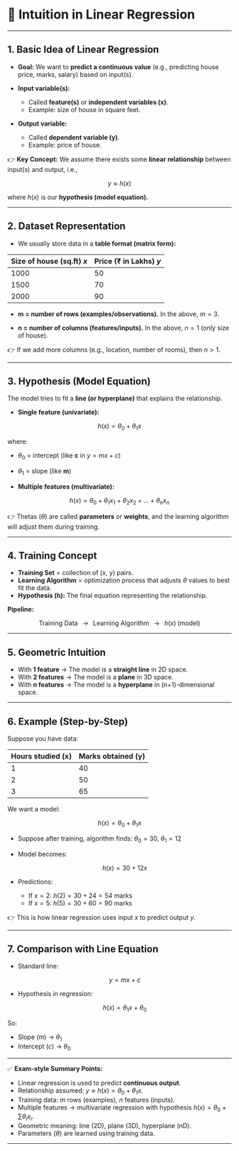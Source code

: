 # 📘 Intuition in Linear Regression

---

## 1. Basic Idea of Linear Regression

* **Goal:** We want to **predict a continuous value** (e.g., predicting house price, marks, salary) based on input(s).
* **Input variable(s):**

  * Called **feature(s)** or **independent variables (x)**.
  * Example: size of house in square feet.
* **Output variable:**

  * Called **dependent variable (y)**.
  * Example: price of house.

👉 **Key Concept:**
We assume there exists some **linear relationship** between input(s) and output, i.e.,

$$
y \approx h(x)
$$

where $h(x)$ is our **hypothesis (model equation).**

---

## 2. Dataset Representation

* We usually store data in a **table format (matrix form):**

| Size of house (sq.ft) $x$ | Price (₹ in Lakhs) $y$ |
| ------------------------- | ---------------------- |
| 1000                      | 50                     |
| 1500                      | 70                     |
| 2000                      | 90                     |

* **m = number of rows (examples/observations).**
  In the above, $m = 3$.

* **n = number of columns (features/inputs).**
  In the above, $n = 1$ (only size of house).

👉 If we add more columns (e.g., location, number of rooms), then $n > 1$.

---

## 3. Hypothesis (Model Equation)

The model tries to fit a **line (or hyperplane)** that explains the relationship.

* **Single feature (univariate):**

$$
h(x) = \theta_0 + \theta_1 x
$$

where:

* $\theta_0$ = intercept (like **c** in $y = mx + c$)

* $\theta_1$ = slope (like **m**)

* **Multiple features (multivariate):**

$$
h(x) = \theta_0 + \theta_1 x_1 + \theta_2 x_2 + \dots + \theta_n x_n
$$

👉 Thetas ($\theta$) are called **parameters** or **weights**, and the learning algorithm will adjust them during training.

---

## 4. Training Concept

* **Training Set** = collection of (x, y) pairs.
* **Learning Algorithm** = optimization process that adjusts $\theta$ values to best fit the data.
* **Hypothesis (h):** The final equation representing the relationship.

**Pipeline:**

$$
\text{Training Data} \;\;\;\longrightarrow\;\;\; \text{Learning Algorithm} \;\;\;\longrightarrow\;\;\; h(x) \; (\text{model})
$$

---

## 5. Geometric Intuition

* With **1 feature** → The model is a **straight line** in 2D space.
* With **2 features** → The model is a **plane** in 3D space.
* With **n features** → The model is a **hyperplane** in (n+1)-dimensional space.

---

## 6. Example (Step-by-Step)

Suppose you have data:

| Hours studied (x) | Marks obtained (y) |
| ----------------- | ------------------ |
| 1                 | 40                 |
| 2                 | 50                 |
| 3                 | 65                 |

We want a model:

$$
h(x) = \theta_0 + \theta_1 x
$$

* Suppose after training, algorithm finds:
  $\theta_0 = 30$, $\theta_1 = 12$

* Model becomes:

  $$
  h(x) = 30 + 12x
  $$

* Predictions:

  * If $x = 2$: $h(2) = 30 + 24 = 54$ marks
  * If $x = 5$: $h(5) = 30 + 60 = 90$ marks

👉 This is how linear regression uses input $x$ to predict output $y$.

---

## 7. Comparison with Line Equation

* Standard line:

  $$
  y = mx + c
  $$
* Hypothesis in regression:

  $$
  h(x) = \theta_1 x + \theta_0
  $$

So:

* Slope ($m$) → $\theta_1$
* Intercept ($c$) → $\theta_0$

---

✅ **Exam-style Summary Points:**

* Linear regression is used to predict **continuous output**.
* Relationship assumed: $y \approx h(x) = \theta_0 + \theta_1 x$.
* Training data: $m$ rows (examples), $n$ features (inputs).
* Multiple features → multivariate regression with hypothesis $h(x) = \theta_0 + \sum \theta_i x_i$.
* Geometric meaning: line (2D), plane (3D), hyperplane (nD).
* Parameters ($\theta$) are learned using training data.

---

